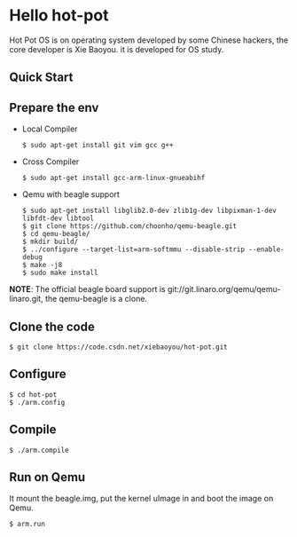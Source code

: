 # Hello hot-pot

Hot Pot OS is on operating system developed by some Chinese hackers, the core developer is Xie Baoyou. it is developed for OS study.

## Quick Start

## Prepare the env 

* Local Compiler

      $ sudo apt-get install git vim gcc g++

* Cross Compiler

      $ sudo apt-get install gcc-arm-linux-gnueabihf

* Qemu with beagle support

      $ sudo apt-get install libglib2.0-dev zlib1g-dev libpixman-1-dev libfdt-dev libtool
      $ git clone https://github.com/choonho/qemu-beagle.git
      $ cd qemu-beagle/
      $ mkdir build/
      $ ../configure --target-list=arm-softmmu --disable-strip --enable-debug
      $ make -j8
      $ sudo make install

**NOTE**: The official beagle board support is git://git.linaro.org/qemu/qemu-linaro.git, the qemu-beagle is a clone.

## Clone the code

    $ git clone https://code.csdn.net/xiebaoyou/hot-pot.git

## Configure

    $ cd hot-pot
    $ ./arm.config

## Compile

    $ ./arm.compile

## Run on Qemu

It mount the beagle.img, put the kernel uImage in and boot the image on Qemu.

    $ arm.run
